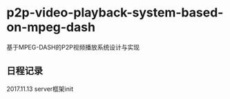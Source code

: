 # p2p-video-playback-system-based-on-mpeg-dash
基于MPEG-DASH的P2P视频播放系统设计与实现

## 日程记录

2017.11.13 server框架init
